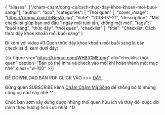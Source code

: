 
{
   "aliases": ["/cham-cham/cong-cu/cach-thuc-day-khoe-khoan-moi-buoi-sang/"],
   "author": "boo",
   "categories": [
      "Thói quen"
   ],
   "cover_image": "https://i.imgur.com/7eNesVr.jpg",
   "date": "2018-07-21",
   "description": "Một checklist giúp bạn mở đầu 1 ngày mới tươi tắn, không mệt mỏi",
   "tags": [
            "buổi sáng", "thức dậy", "thói quen", "checklist"
   ],
"title": "Checklist: Cách thức dậy khoẻ khoắn mỗi buổi sáng"
}

Đi kèm với video #3.Cách thức dậy khoẻ khoắn mỗi buổi sáng là bản checklist đi kèm dưới đây:

{{< figure src="https://i.imgur.com/WH8fCME.png" alt="checklist thói quen" caption="Bạn có thể in ra và check vào mỗi khi hoàn thành một mục nhé" class="w-100" >}}

ĐỂ DOWNLOAD BẢN PDF CLICK VÀO >>> [ĐÂY.](https://drive.google.com/open?id=0B-s4Jd1yRM86b3JuTHZFRnZSb3plQTdDZy14QXJtQ2c4Qko0)

Đừng quên SUBSCRIBE kênh [Chầm Chậm Mà Sống](https://www.youtube.com/channel/UCQ_cpzhq95hRIEMSRlXZ6yA/featured?view_as=public) để không bỏ lỡ những công cụ như này nhé ^^

Chúc bạn sớm xây dựng được những thói quen hữu ích và thay đổi cuộc đời mình theo hướng tích cực nhất :"D
